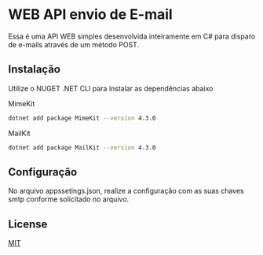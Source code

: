 # WEB API envio de E-mail

Essa é uma API WEB simples desenvolvida inteiramente em C# para disparo de e-mails através de um método POST.

## Instalação

Utilize o NUGET .NET CLI para instalar as dependências abaixo

MimeKit

```bash
dotnet add package MimeKit --version 4.3.0
```
MailKit

```bash
dotnet add package MailKit --version 4.3.0
```



## Configuração

No arquivo appssetings.json, realize a configuração com as suas chaves smtp conforme solicitado no arquivo.

## License

[MIT](https://choosealicense.com/licenses/mit/)
